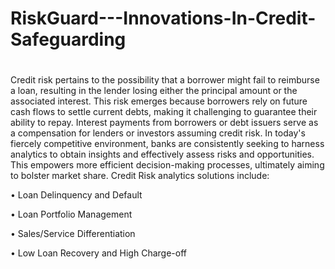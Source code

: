 # RiskGuard---Innovations-In-Credit-Safeguarding
# 
Credit risk pertains to the possibility that a borrower might fail to reimburse a
loan, resulting in the lender losing either the principal amount or the associated
interest. This risk emerges because borrowers rely on future cash flows to settle
current debts, making it challenging to guarantee their ability to repay. Interest
payments from borrowers or debt issuers serve as a compensation for lenders or
investors assuming credit risk.
In today's fiercely competitive environment, banks are consistently seeking to
harness analytics to obtain insights and effectively assess risks and opportunities.
This empowers more efficient decision-making processes, ultimately aiming to
bolster market share.
Credit Risk analytics solutions include:

• Loan Delinquency and Default

• Loan Portfolio Management

• Sales/Service Differentiation

• Low Loan Recovery and High Charge-off

